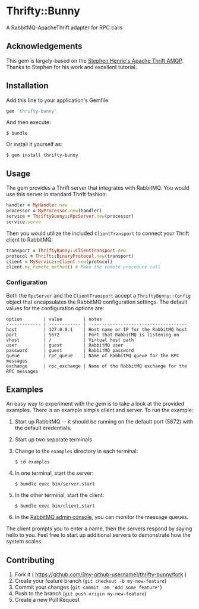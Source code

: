 # Thrifty::Bunny

A RabbitMQ-ApacheThrift adapter for RPC calls

## Acknowledgements

This gem is largely-based on the [Stephen Henrie's Apache Thrift AMQP](https://github.com/shenrie/apache-thrift-amqp). Thanks to Stephen for his work and excellent tutorial.

## Installation

Add this line to your application's Gemfile:

```ruby
gem 'thrifty-bunny'
```

And then execute:

    $ bundle

Or install it yourself as:

    $ gem install thrifty-bunny

## Usage

The gem provides a Thrift server that integrates with RabbitMQ. You would use this server in standard Thrift fashion:

```ruby
handler = MyHandler.new
processor = MyProcessor.new(handler)
service = ThriftyBunny::RpcServer.new(processor)
service.serve
```

Then you would utilize the included ```ClientTransport``` to connect your Thrift client to RabbitMQ:

```ruby
transport = ThriftyBunny::ClientTransport.new
protocol = Thrift::BinaryProtocol.new(transport)
client = MyService::Client.new(protocol)
client.my_remote_method() # Make the remote procedure call
```

### Configuration

Both the ```RpcServer``` and the ```ClientTransport``` accept a ```ThriftyBunny::Config``` object that encapsulates the RabbitMQ configuration settings. The default values for the configuration options are:

    option        | value        | notes
    ------------- | ------------ | -------------------------------------
    host          | 127.0.0.1    | Host name or IP for the RabbitMQ host
    port          | 5672         | Port that RabbitMQ is listening on
    vhost         | /            | Virtual host path
    user          | guest        | RabbitMQ user
    password      | guest        | RabbitMQ password
    queue         | rpc_queue    | Name of RabbitMQ queue for the RPC messages
    exchange      | rpc_exchange | Name of the RabbitMQ exchange for the RPC messages



## Examples

An easy way to experiment with the gem is to take a look at the provided examples. There is an example simple client and server. To run the example:

1. Start up RabbitMQ -- it should be running on the default port (5672) with the default credentials.

2. Start up two separate terminals

3. Change to the ```examples``` directory in each terminal:
    ```
    $ cd examples
    ```

4. In one terminal, start the server:
    ```
    $ bundle exec bin/server.start
    ```

5. In the other terminal, start the client:
    ```
    $ bundle exec bin/client.start
    ```

6. In the [RabbitMQ admin console](http://localhost:15672), you can monitor the message queues.

The client prompts you to enter a name, then the servers respond by saying hello to you. Feel free to start up additional servers to demonstrate how the system scales. 

## Contributing

1. Fork it ( https://github.com/[my-github-username]/thrifty-bunny/fork )
2. Create your feature branch (`git checkout -b my-new-feature`)
3. Commit your changes (`git commit -am 'Add some feature'`)
4. Push to the branch (`git push origin my-new-feature`)
5. Create a new Pull Request
